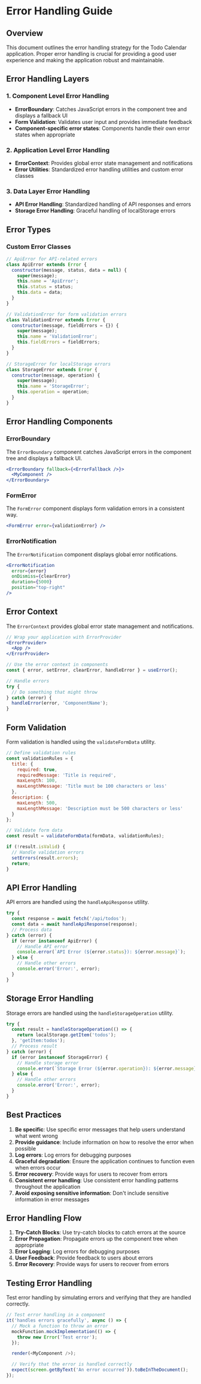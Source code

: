 # Error Handling Guide

## Overview

This document outlines the error handling strategy for the Todo Calendar application. Proper error handling is crucial for providing a good user experience and making the application robust and maintainable.

## Error Handling Layers

### 1. Component Level Error Handling

- **ErrorBoundary**: Catches JavaScript errors in the component tree and displays a fallback UI
- **Form Validation**: Validates user input and provides immediate feedback
- **Component-specific error states**: Components handle their own error states when appropriate

### 2. Application Level Error Handling

- **ErrorContext**: Provides global error state management and notifications
- **Error Utilities**: Standardized error handling utilities and custom error classes

### 3. Data Layer Error Handling

- **API Error Handling**: Standardized handling of API responses and errors
- **Storage Error Handling**: Graceful handling of localStorage errors

## Error Types

### Custom Error Classes

```javascript
// ApiError for API-related errors
class ApiError extends Error {
  constructor(message, status, data = null) {
    super(message);
    this.name = 'ApiError';
    this.status = status;
    this.data = data;
  }
}

// ValidationError for form validation errors
class ValidationError extends Error {
  constructor(message, fieldErrors = {}) {
    super(message);
    this.name = 'ValidationError';
    this.fieldErrors = fieldErrors;
  }
}

// StorageError for localStorage errors
class StorageError extends Error {
  constructor(message, operation) {
    super(message);
    this.name = 'StorageError';
    this.operation = operation;
  }
}
```

## Error Handling Components

### ErrorBoundary

The `ErrorBoundary` component catches JavaScript errors in the component tree and displays a fallback UI.

```jsx
<ErrorBoundary fallback={<ErrorFallback />}>
  <MyComponent />
</ErrorBoundary>
```

### FormError

The `FormError` component displays form validation errors in a consistent way.

```jsx
<FormError error={validationError} />
```

### ErrorNotification

The `ErrorNotification` component displays global error notifications.

```jsx
<ErrorNotification 
  error={error} 
  onDismiss={clearError} 
  duration={5000} 
  position="top-right"
/>
```

## Error Context

The `ErrorContext` provides global error state management and notifications.

```jsx
// Wrap your application with ErrorProvider
<ErrorProvider>
  <App />
</ErrorProvider>

// Use the error context in components
const { error, setError, clearError, handleError } = useError();

// Handle errors
try {
  // Do something that might throw
} catch (error) {
  handleError(error, 'ComponentName');
}
```

## Form Validation

Form validation is handled using the `validateFormData` utility.

```javascript
// Define validation rules
const validationRules = {
  title: {
    required: true,
    requiredMessage: 'Title is required',
    maxLength: 100,
    maxLengthMessage: 'Title must be 100 characters or less'
  },
  description: {
    maxLength: 500,
    maxLengthMessage: 'Description must be 500 characters or less'
  }
};

// Validate form data
const result = validateFormData(formData, validationRules);

if (!result.isValid) {
  // Handle validation errors
  setErrors(result.errors);
  return;
}
```

## API Error Handling

API errors are handled using the `handleApiResponse` utility.

```javascript
try {
  const response = await fetch('/api/todos');
  const data = await handleApiResponse(response);
  // Process data
} catch (error) {
  if (error instanceof ApiError) {
    // Handle API error
    console.error(`API Error (${error.status}): ${error.message}`);
  } else {
    // Handle other errors
    console.error('Error:', error);
  }
}
```

## Storage Error Handling

Storage errors are handled using the `handleStorageOperation` utility.

```javascript
try {
  const result = handleStorageOperation(() => {
    return localStorage.getItem('todos');
  }, 'getItem:todos');
  // Process result
} catch (error) {
  if (error instanceof StorageError) {
    // Handle storage error
    console.error(`Storage Error (${error.operation}): ${error.message}`);
  } else {
    // Handle other errors
    console.error('Error:', error);
  }
}
```

## Best Practices

1. **Be specific**: Use specific error messages that help users understand what went wrong
2. **Provide guidance**: Include information on how to resolve the error when possible
3. **Log errors**: Log errors for debugging purposes
4. **Graceful degradation**: Ensure the application continues to function even when errors occur
5. **Error recovery**: Provide ways for users to recover from errors
6. **Consistent error handling**: Use consistent error handling patterns throughout the application
7. **Avoid exposing sensitive information**: Don't include sensitive information in error messages

## Error Handling Flow

1. **Try-Catch Blocks**: Use try-catch blocks to catch errors at the source
2. **Error Propagation**: Propagate errors up the component tree when appropriate
3. **Error Logging**: Log errors for debugging purposes
4. **User Feedback**: Provide feedback to users about errors
5. **Error Recovery**: Provide ways for users to recover from errors

## Testing Error Handling

Test error handling by simulating errors and verifying that they are handled correctly.

```javascript
// Test error handling in a component
it('handles errors gracefully', async () => {
  // Mock a function to throw an error
  mockFunction.mockImplementation(() => {
    throw new Error('Test error');
  });

  render(<MyComponent />);

  // Verify that the error is handled correctly
  expect(screen.getByText('An error occurred')).toBeInTheDocument();
});
```